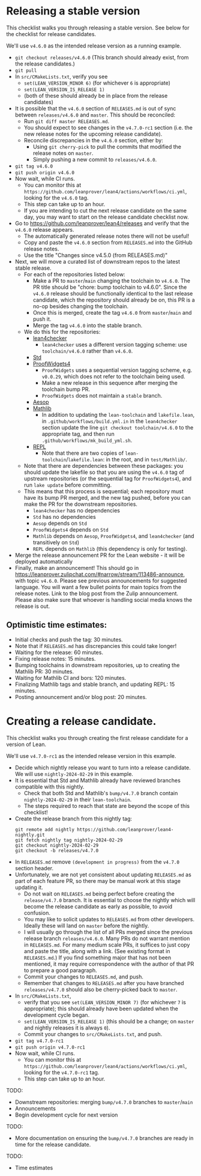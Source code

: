 # Releasing a stable version

This checklist walks you through releasing a stable version.
See below for the checklist for release candidates.

We'll use `v4.6.0` as the intended release version as a running example.

- `git checkout releases/v4.6.0`
  (This branch should already exist, from the release candidates.)
- `git pull`
- In `src/CMakeLists.txt`, verify you see
  - `set(LEAN_VERSION_MINOR 6)` (for whichever `6` is appropriate)
  - `set(LEAN_VERSION_IS_RELEASE 1)`
  - (both of these should already be in place from the release candidates)
- It is possible that the `v4.6.0` section of `RELEASES.md` is out of sync between
  `releases/v4.6.0` and `master`. This should be reconciled:
  - Run `git diff master RELEASES.md`.
  - You should expect to see changes in the `v4.7.0-rc1` section
    (i.e. the new release notes for the upcoming release candidate).
  - Reconcile discrepancies in the `v4.6.0` section, either by:
    - Using `git cherry-pick` to pull the commits that modified the release notes on `master`.
    - Simply pushing a new commit to `releases/v4.6.0`.
- `git tag v4.6.0`
- `git push origin v4.6.0`
- Now wait, while CI runs.
  - You can monitor this at `https://github.com/leanprover/lean4/actions/workflows/ci.yml`,
    looking for the `v4.6.0` tag.
  - This step can take up to an hour.
  - If you are intending to cut the next release candidate on the same day,
    you may want to start on the release candidate checklist now.
- Go to https://github.com/leanprover/lean4/releases and verify that the `v4.6.0` release appears.
  - The automatically generated release notes there will not be useful!
  - Copy and paste the `v4.6.0` section from `RELEASES.md` into the GitHub release notes.
  - Use the title "Changes since v4.5.0 (from RELEASES.md)"
- Next, we will move a curated list of downstream repos to the latest stable release.
  - For each of the repositories listed below:
    - Make a PR to `master`/`main` changing the toolchain to `v4.6.0`.
      The PR title should be "chore: bump toolchain to v4.6.0".
      Since the `v4.6.0` release should be functionally identical to the last release candidate,
      which the repository should already be on, this PR is a no-op besides changing the toolchain.
    - Once this is merged, create the tag `v4.6.0` from `master`/`main` and push it.
    - Merge the tag `v4.6.0` into the stable branch.
  - We do this for the repositories:
    - [lean4checker](https://github.com/leanprover/lean4checker)
      - `lean4checker` uses a different version tagging scheme: use `toolchain/v4.6.0` rather than `v4.6.0`.
    - [Std](https://github.com/leanprover-community/repl)
    - [ProofWidgets4](https://github.com/leanprover-community/ProofWidgets4)
      - `ProofWidgets` uses a sequential version tagging scheme, e.g. `v0.0.29`,
        which does not refer to the toolchain being used.
      - Make a new release in this sequence after merging the toolchain bump PR.
      - `ProofWidgets` does not maintain a `stable` branch.
    - [Aesop](https://github.com/leanprover-community/aesop)
    - [Mathlib](https://github.com/leanprover-community/mathlib4)
      - In addition to updating the `lean-toolchain` and `lakefile.lean`,
        in `.github/workflows/build.yml.in` in the `lean4checker` section update the line
        `git checkout toolchain/v4.6.0` to the appropriate tag,
        and then run `.github/workflows/mk_build_yml.sh`.
    - [REPL](https://github.com/leanprover-community/repl)
      - Note that there are two copies of `lean-toolchain`/`lakefile.lean`: 
        in the root, and in `test/Mathlib/`.
  - Note that there are dependencies between these packages:
    you should update the lakefile so that you are using the `v4.6.0` tag of upstream repositories
    (or the sequential tag for `ProofWidgets4`), and run `lake update` before committing.
  - This means that this process is sequential; each repository must have its bump PR merged,
    and the new tag pushed, before you can make the PR for the downstream repositories.
    - `lean4checker` has no dependencies
    - `Std` has no dependencies
    - `Aesop` depends on `Std`
    - `ProofWidgets4` depends on `Std`
    - `Mathlib` depends on `Aesop`, `ProofWidgets4`, and `lean4checker` (and transitively on `Std`)
    - `REPL` depends on `Mathlib` (this dependency is only for testing).
- Merge the release announcement PR for the Lean website - it will be deployed automatically
- Finally, make an announcement!
  This should go in https://leanprover.zulipchat.com/#narrow/stream/113486-announce, with topic `v4.6.0`.
  Please see previous announcements for suggested language.
  You will want a few bullet points for main topics from the release notes.
  Link to the blog post from the Zulip announcement.
  Please also make sure that whoever is handling social media knows the release is out.

## Optimistic time estimates:
- Initial checks and push the tag: 30 minutes.
- Note that if `RELEASES.md` has discrepancies this could take longer!
- Waiting for the release: 60 minutes.
- Fixing release notes: 15 minutes.
- Bumping toolchains in downstream repositories, up to creating the Mathlib PR: 30 minutes.
- Waiting for Mathlib CI and bors: 120 minutes.
- Finalizing Mathlib tags and stable branch, and updating REPL: 15 minutes.
- Posting announcement and/or blog post: 20 minutes.

# Creating a release candidate.

This checklist walks you through creating the first release candidate for a version of Lean.

We'll use `v4.7.0-rc1` as the intended release version in this example.

- Decide which nightly release you want to turn into a release candidate.
  We will use `nightly-2024-02-29` in this example.
- It is essential that Std and Mathlib already have reviewed branches compatible with this nightly.
  - Check that both Std and Mathlib's `bump/v4.7.0` branch contain `nightly-2024-02-29`
    in their `lean-toolchain`.
  - The steps required to reach that state are beyond the scope of this checklist!
- Create the release branch from this nightly tag:
    ```
    git remote add nightly https://github.com/leanprover/lean4-nightly.git
    git fetch nightly tag nightly-2024-02-29
    git checkout nightly-2024-02-29
    git checkout -b releases/v4.7.0
    ```
- In `RELEASES.md` remove `(development in progress)` from the `v4.7.0` section header.
- Unfortunately, we are not yet consistent about updating `RELEASES.md` as part of each feature PR, so there may be manual work at this stage updating it.
  - Do not wait on `RELEASES.md` being perfect before creating the `release/v4.7.0` branch. It is essential to choose the nightly which will become the release candidate as early as possible, to avoid confusion.
  - You may like to solicit updates to `RELEASES.md` from other developers. Ideally these will land on `master` before the nightly.
  - I will usually go through the list of all PRs merged since the previous release branch `releases/v4.6.0`.
  Many PRs do not warrant mention in `RELEASES.md`. For many medium scale PRs, it suffices to just copy and paste the title, along with a link. (See existing format in `RELEASES.md`.) If you find something major that has not been mentioned, it may require correspondence with the author of that PR to prepare a good paragraph.
  - Commit your changes to `RELEASES.md`, and push.
  - Remember that changes to `RELEASES.md` after you have branched `releases/v4.7.0` should also be cherry-picked back to `master`.
- In `src/CMakeLists.txt`,
  - verify that you see `set(LEAN_VERSION_MINOR 7)` (for whichever `7` is appropriate); this should already have been updated when the development cycle began.
  - `set(LEAN_VERSION_IS_RELEASE 1)` (this should be a change; on `master` and nightly releases it is always `0`).
  - Commit your changes to `src/CMakeLists.txt`, and push.
- `git tag v4.7.0-rc1`
- `git push origin v4.7.0-rc1`
- Now wait, while CI runs.
  - You can monitor this at `https://github.com/leanprover/lean4/actions/workflows/ci.yml`, looking for the `v4.7.0-rc1` tag.
  - This step can take up to an hour.

TODO:
* Downstream repositories: merging `bump/v4.7.0` branches to `master`/`main`
* Announcements
* Begin development cycle for next version

TODO:
* More documentation on ensuring the `bump/v4.7.0` branches are ready in time for the release candidate.

TODO:
* Time estimates


